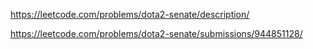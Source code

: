 https://leetcode.com/problems/dota2-senate/description/

https://leetcode.com/problems/dota2-senate/submissions/944851128/
